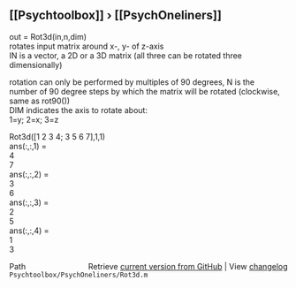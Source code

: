 ## [[Psychtoolbox]] &#8250; [[PsychOneliners]]

out = Rot3d(in,n,dim)  
rotates input matrix around x-, y- of z-axis  
IN is a vector, a 2D or a 3D matrix (all three can be rotated three  
dimensionally)  
  
rotation can only be performed by multiples of 90 degrees, N is the  
number of 90 degree steps by which the matrix will be rotated (clockwise,  
same as rot90())  
DIM indicates the axis to rotate about:  
  1=y; 2=x; 3=z  
  
Rot3d([1 2 3 4; 3 5 6 7],1,1)  
  ans(:,:,1) =  
       4  
       7  
  ans(:,:,2) =  
       3  
       6  
  ans(:,:,3) =  
       2  
       5  
  ans(:,:,4) =  
       1  
       3  




<div class="code_header" style="text-align:right;">
  <span style="float:left;">Path&nbsp;&nbsp;</span> <span class="counter">Retrieve <a href=
  "https://raw.github.com/Psychtoolbox-3/Psychtoolbox-3/beta/Psychtoolbox/PsychOneliners/Rot3d.m">current version from GitHub</a> | View <a href=
  "https://github.com/Psychtoolbox-3/Psychtoolbox-3/commits/beta/Psychtoolbox/PsychOneliners/Rot3d.m">changelog</a></span>
</div>
<div class="code">
  <code>Psychtoolbox/PsychOneliners/Rot3d.m</code>
</div>

